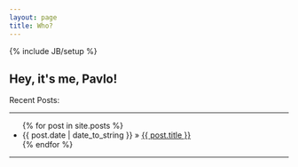 ```yaml
---
layout: page
title: Who?
---
```

{% include JB/setup %}

## Hey, it's me, Pavlo!

Recent Posts:

***

<ul class="posts">
  {% for post in site.posts %}
    <li><span>{{ post.date | date_to_string }}</span> &raquo; <a href="{{ BASE_PATH }}{{ post.url }}">{{ post.title }}</a></li>
  {% endfor %}
</ul>

***


